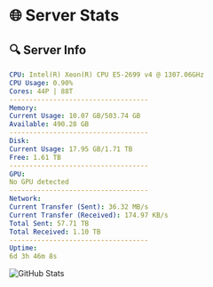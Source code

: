 # 🌐 Server Stats
## 🔍 Server Info
```yaml
CPU: Intel(R) Xeon(R) CPU E5-2699 v4 @ 1307.06GHz
CPU Usage: 0.90%
Cores: 44P | 88T
-----------------------------------
Memory:
Current Usage: 10.07 GB/503.74 GB
Available: 490.28 GB
-----------------------------------
Disk:
Current Usage: 17.95 GB/1.71 TB
Free: 1.61 TB
-----------------------------------
GPU:
No GPU detected
-----------------------------------
Network:
Current Transfer (Sent): 36.32 MB/s
Current Transfer (Received): 174.97 KB/s
Total Sent: 57.71 TB
Total Received: 1.10 TB
-----------------------------------
Uptime:
6d 3h 46m 8s
```
![GitHub Stats](https://img.shields.io/badge/Updated-2025-02-14_02:29:26-blue)